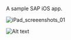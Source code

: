 A sample SAP iOS app.

![iPad_screeenshots_01](/SAP-iOS_app/iPad_screeenshots_01.png?raw=true "iPad_screeenshots_01")

![Alt text](../SAP-iOS_app/iPad_screeenshots_01.png?raw=true "Optional Title")


